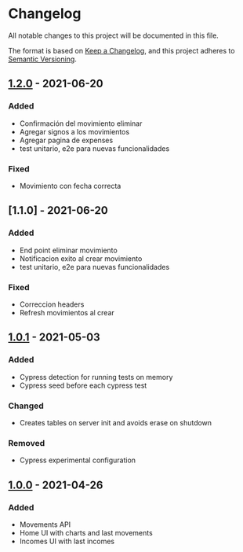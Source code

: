 # Changelog

All notable changes to this project will be documented in this file.

The format is based on [Keep a Changelog](https://keepachangelog.com/en/1.0.0/),
and this project adheres to [Semantic Versioning](https://semver.org/spec/v2.0.0.html).

## [1.2.0] - 2021-06-20
### Added
-   Confirmación del movimiento eliminar
-   Agregar signos a los movimientos
-   Agregar pagina de expenses
-   test unitario, e2e para nuevas funcionalidades

### Fixed
-   Movimiento con fecha correcta

## [1.1.0] - 2021-06-20

### Added

-   End point eliminar movimiento
-   Notificacion exito al crear movimiento
-   test unitario, e2e para nuevas funcionalidades

### Fixed

-   Correccion headers
-   Refresh movimientos al crear

## [1.0.1] - 2021-05-03

### Added

-   Cypress detection for running tests on memory
-   Cypress seed before each cypress test

### Changed

-   Creates tables on server init and avoids erase on shutdown

### Removed

-   Cypress experimental configuration

## [1.0.0] - 2021-04-26

### Added

-   Movements API
-   Home UI with charts and last movements
-   Incomes UI with last incomes

[unreleased]: https://github.com/dtaboada/gitapp/compare/v1.2.0...HEAD
[1.2.0]: https://github.com/dtaboada/gitapp/releases/tag/v1.2.0
[1.0.1]: https://github.com/dtaboada/gitapp/releases/tag/v1.0.1
[1.0.0]: https://github.com/dtaboada/gitapp/releases/tag/v1.0.0
